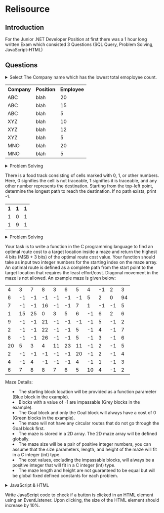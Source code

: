 # Relisource

## Introduction

For the Junior .NET Developer Position at first there was a 1 hour long written Exam which consisted 3 Questions (SQL Query, Problem Solving, JavaScript-HTML)

## Questions
<details>
<summary>
Select The Company name which has the lowest total emoployee count.

<table>
        <tr>
            <th>Company</th>
            <th>Position</th>
            <th>Employee</th>
        </tr>
        <tr>
            <td>ABC</td>
            <td>blah</td>
            <td>20</td>
        </tr>
        <tr>
            <td>ABC</td>
            <td>blah</td>
            <td>15</td>
        </tr>
        <tr>
            <td>ABC</td>
            <td>blah</td>
            <td>5</td>
        </tr>
        <tr>
            <td>XYZ</td>
            <td>blah</td>
            <td>10</td>
        </tr>
        <tr>
            <td>XYZ</td>
            <td>blah</td>
            <td>12</td>
        </tr>
        <tr>
            <td>XYZ</td>
            <td>blah</td>
            <td>5</td>
        </tr>
        <tr>
            <td>MNO</td>
            <td>blah</td>
            <td>20</td>
        </tr>
        <tr>
            <td>MNO</td>
            <td>blah</td>
            <td>5</td>
        </tr>
    </table>
</summary>
<hr>
[Answer]
</details>

<details>
<summary>
Problem Solving

There is a food track consisting of cells marked with 0, 1, or other numbers. Here, 0 signifies the cell is not traceable, 1 signifies it is traceable, and any other number represents the destination. Starting from the top-left point, determine the longest path to reach the destination. If no path exists, print -1.
<table>
        <tr>
            <th>1</th>
            <th>1</th>
            <th>1</th>
        </tr>
        <tr>
            <td>1</td>
            <td>0</td>
            <td>1</td>
        </tr>
        <tr>
            <td>1</td>
            <td>9</td>
            <td>1</td>
        </tr>
</table>

</summary>
<hr>
[Answer]
</details>

<details>
<summary>
Problem Solving

Your task is to write a function in the C programming language to find an optimal route cost to a target location inside a maze and return the highest 4 bits (MSB + 3 bits) of the optimal route cost value. Your function should take as input two integer numbers for the starting index on the maze array. An optimal route is defined as a complete path from the start point to the target location that requires the least effort/cost. Diagonal movement in the maze is not allowed. An example maze is given below: 
<table >
    <tr>
        <td>4</td>
        <td>3</td>
        <td>7</td>
        <td>8</td>
        <td>3</td>
        <td>6</td>
        <td>5</td>
        <td>4</td>
        <td>-1</td>
        <td>2</td>
        <td>3</td>
    </tr>
    <tr>
        <td>6</td>
        <td>-1</td>
        <td>-1</td>
        <td>-1</td>
        <td>-1</td>
        <td>-1</td>
        <td>-1</td>
        <td>5</td>
        <td>2</td>
        <td>0</td>
        <td>94</td>
    </tr>
    <tr>
        <td>7</td>
        <td>-1</td>
        <td>-1</td>
        <td>16</td>
        <td>-1</td>
        <td>-1</td>
        <td>7</td>
        <td>1</td>
        <td>-1</td>
        <td>-1</td>
        <td>5</td>
    </tr>
    <tr>
        <td>1</td>
        <td>15</td>
        <td>25</td>
        <td>0</td>
        <td>3</td>
        <td>5</td>
        <td>6</td>
        <td>-1</td>
        <td>6</td>
        <td>2</td>
        <td>6</td>
    </tr>
    <tr>
        <td>9</td>
        <td>-1</td>
        <td>-1</td>
        <td>21</td>
        <td>-1</td>
        <td>-1</td>
        <td>-1</td>
        <td>-1</td>
        <td>5</td>
        <td>-1</td>
        <td>2</td>
    </tr>
    <tr>
        <td>2</td>
        <td>-1</td>
        <td>-1</td>
        <td>22</td>
        <td>-1</td>
        <td>-1</td>
        <td>5</td>
        <td>-1</td>
        <td>4</td>
        <td>-1</td>
        <td>7</td>
    </tr>
    <tr>
        <td>8</td>
        <td>-1</td>
        <td>-1</td>
        <td>26</td>
        <td>-1</td>
        <td>-1</td>
        <td>5</td>
        <td>-1</td>
        <td>3</td>
        <td>-1</td>
        <td>6</td>
    </tr>
    <tr>
        <td>20</td>
        <td>5</td>
        <td>3</td>
        <td>4</td>
        <td>11</td>
        <td>23</td>
        <td>11</td>
        <td>-1</td>
        <td>2</td>
        <td>-1</td>
        <td>5</td>
    </tr>
    <tr>
        <td>2</td>
        <td>-1</td>
        <td>-1</td>
        <td>-1</td>
        <td>-1</td>
        <td>-1</td>
        <td>20</td>
        <td>-1</td>
        <td>2</td>
        <td>-1</td>
        <td>4</td>
    </tr>
    <tr>
        <td>4</td>
        <td>-1</td>
        <td>4</td>
        <td>-1</td>
        <td>-1</td>
        <td>-1</td>
        <td>4</td>
        <td>-1</td>
        <td>1</td>
        <td>-1</td>
        <td>3</td>
    </tr>
    <tr>
        <td>6</td>
        <td>7</td>
        <td>8</td>
        <td>8</td>
        <td>7</td>
        <td>6</td>
        <td>5</td>
        <td>10</td>
        <td>4</td>
        <td>-1</td>
        <td>2</td>
    </tr>
</table>

Maze Details:
<ul>
    <li>The starting block location will be provided as a function parameter (Blue block in the example).</li>
    <li>Blocks with a value of -1 are impassable (Grey blocks in the example).</li>
    <li>The Goal block and only the Goal block will always have a cost of 0 (Green blocks in the example).</li>
    <li>The maze will not have any circular routes that do not go through the Goal block first.</li>
    <li>The maze is stored in a 2D array. The 2D maze array will be defined globally.</li>
    <li>The maze size will be a pair of positive integer numbers, you can assume that the size parameters, length, and height of the maze will fit in a C integer (int) type.</li>
    <li>The cost values, excluding the impassable blocks, will always be a positive integer that will fit in a C integer (int) type.</li>
    <li>The maze length and height are not guaranteed to be equal but will be global fixed defined constants for each problem.</li>
</ul>

</summary>
<hr>
[Answer]
</details>

<details>
<summary>
JavaScript & HTML

Write JavaScript code to check if a button is clicked in an HTML element using an EventListener. Upon clicking, the size of the HTML element should increase by 10%.
</summary>
<hr>
[Answer]
</details>
